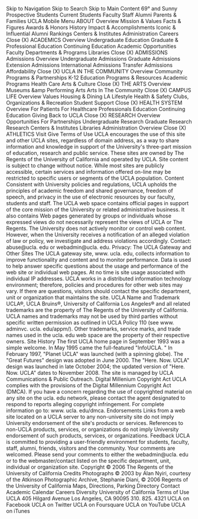 Skip to Navigation Skip to Search Skip to Main Content 69° and Sunny Prospective Students Current Students Faculty Staff Alumni Parents & Families UCLA Mobile Menu ABOUT Overview Mission & Values Facts & Figures Awards & Honors History Impact & Accomplishments Iconic & Influential Alumni Rankings Centers & Institutes Administration Careers Close (X) ACADEMICS Overview Undergraduate Education Graduate & Professional Education Continuing Education Academic Opportunities Faculty Departments & Programs Libraries Close (X) ADMISSIONS Admissions Overview Undergraduate Admissions Graduate Admissions Extension Admissions International Admissions Transfer Admissions Affordability Close (X) UCLA IN THE COMMUNITY Overview Community Programs & Partnerships K-12 Education Programs & Resources Academic Programs Health Care Arts & Culture Close (X) THE ARTS Overview Museums &amp Performing Arts Arts In The Community Close (X) CAMPUS LIFE Overview Values Housing & Dining LA Lifestyle Health & Safety Clubs, Organizations & Recreation Student Support Close (X) HEALTH SYSTEM Overview For Patients For Healthcare Professionals Education Continuing Education Giving Back to UCLA Close (X) RESEARCH Overview Opportunities For Partnerships Undergraduate Research Graduate Research Research Centers & Institutes Libraries Administration Overview Close (X) ATHLETICS Visit Give Terms of Use UCLA encourages the use of this site and other UCLA sites, regardless of domain address, as a way to share information and knowledge in support of the University's three-part mission of education, research and public service. These sites are owned by The Regents of the University of California and operated by UCLA. Site content is subject to change without notice. While most sites are publicly accessible, certain services and information offered on-line may be restricted to specific users or segments of the UCLA population. Content Consistent with University policies and regulations, UCLA upholds the principles of academic freedom and shared governance, freedom of speech, and privacy in the use of electronic resources by our faculty, students and staff. The UCLA web space contains official pages in support of the core mission of the University or related administrative business. It also contains Web pages generated by groups or individuals whose expressed views do not necessarily represent the views of UCLA or The Regents. The University does not actively monitor or control web content. However, when the University receives a notification of an alleged violation of law or policy, we investigate and address violations accordingly. Contact: abuse@ucla. edu or webadmin@ucla. edu. Privacy: The UCLA Gateway and Other Sites The UCLA gateway site, www. ucla. edu, collects information to improve functionality and content and to monitor performance. Data is used to help answer specific questions about the usage and performance of the web site or individual web pages. At no time is site usage associated with individual IP addresses. UCLA works in a distributed information technology environment; therefore, policies and procedures for other web sites may vary. If there are questions, visitors should contact the specific department, unit or organization that maintains the site. UCLA Name and Trademark UCLA®, UCLA Bruins®, University of California Los Angeles® and all related trademarks are the property of The Regents of the University of California. UCLA names and trademarks may not be used by third parties without specific written permission as outlined in UCLA Policy 110 (see www. adminvc. ucla. edu/appm/). Other trademarks, service marks, and trade names used in the ucla. edu web space are the property of their respective owners. Site History The first UCLA home page in September 1993 was a simple welcome. In May 1995 came the full-featured "InfoUCLA. " In February 1997, "Planet UCLA" was launched (with a spinning globe). The "Great Futures" design was adopted in June 2000. The "Here. Now. UCLA" design was launched in late October 2004; the updated version of "Here. Now. UCLA" dates to November 2008. The site is managed by UCLA Communications & Public Outreach. Digital Millenium Copyright Act UCLA complies with the provisions of the Digital Millennium Copyright Act (DMCA). If you have a concern regarding the use of copyrighted material on any site on the ucla. edu network, please contact the agent designated to respond to reports alleging copyright infringement. For complete information go to: www. ucla. edu/dmca. Endorsements Links from a web site located on a UCLA server to any non-university site do not imply University endorsement of the site's products or services. References to non-UCLA products, services, or organizations do not imply University endorsement of such products, services, or organizations. Feedback UCLA is committed to providing a user-friendly environment for students, faculty, staff, alumni, friends, visitors and the community. Your comments are welcomed. Please send your comments to either the webadmin@ucla. edu or to the webmaster/contact listed on the specific department, unit, individual or organization site. Copyright © 2006 The Regents of the University of California Credits Photographs © 2003 by Alan Nyiri, courtesy of the Atkinson Photographic Archive, Stephanie Diani, © 2006 Regents of the University of California Maps, Directions, Parking Directory Contact Academic Calendar Careers Diversity University of California Terms of Use UCLA 405 Hilgard Avenue Los Angeles, CA 90095 310. 825. 4321 UCLA on Facebook UCLA on Twitter UCLA on Foursquare UCLA on YouTube UCLA on iTunes